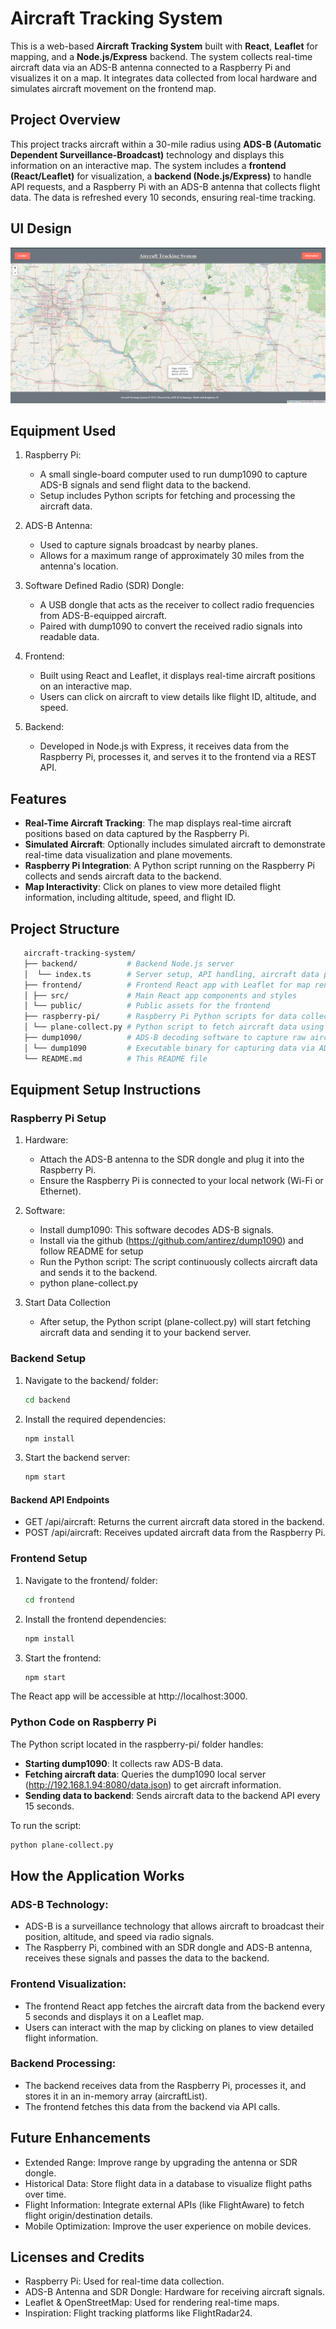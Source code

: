 # Aircraft Tracking System

This is a web-based **Aircraft Tracking System** built with **React**, **Leaflet** for mapping, and a **Node.js/Express** backend. The system collects real-time aircraft data via an ADS-B antenna connected to a Raspberry Pi and visualizes it on a map. It integrates data collected from local hardware and simulates aircraft movement on the frontend map.

## Project Overview

This project tracks aircraft within a 30-mile radius using **ADS-B (Automatic Dependent Surveillance-Broadcast)** technology and displays this information on an interactive map. The system includes a **frontend (React/Leaflet)** for visualization, a **backend (Node.js/Express)** to handle API requests, and a Raspberry Pi with an ADS-B antenna that collects flight data. The data is refreshed every 10 seconds, ensuring real-time tracking.

## UI Design

![UI Design](frontend/public/img/UI-design.png)

## Equipment Used

1. Raspberry Pi:

   - A small single-board computer used to run dump1090 to capture ADS-B signals and send flight data to the backend.
   - Setup includes Python scripts for fetching and processing the aircraft data.

2. ADS-B Antenna:

   - Used to capture signals broadcast by nearby planes.
   - Allows for a maximum range of approximately 30 miles from the antenna's location.

3. Software Defined Radio (SDR) Dongle:

   - A USB dongle that acts as the receiver to collect radio frequencies from ADS-B-equipped aircraft.
   - Paired with dump1090 to convert the received radio signals into readable data.

4. Frontend:

   - Built using React and Leaflet, it displays real-time aircraft positions on an interactive map.
   - Users can click on aircraft to view details like flight ID, altitude, and speed.

5. Backend:
   - Developed in Node.js with Express, it receives data from the Raspberry Pi, processes it, and serves it to the frontend via a REST API.

## Features

- **Real-Time Aircraft Tracking**: The map displays real-time aircraft positions based on data captured by the Raspberry Pi.
- **Simulated Aircraft**: Optionally includes simulated aircraft to demonstrate real-time data visualization and plane movements.
- **Raspberry Pi Integration**: A Python script running on the Raspberry Pi collects and sends aircraft data to the backend.
- **Map Interactivity**: Click on planes to view more detailed flight information, including altitude, speed, and flight ID.

## Project Structure

```bash
   aircraft-tracking-system/
   ├── backend/           # Backend Node.js server
   │  └── index.ts        # Server setup, API handling, aircraft data processing
   ├── frontend/          # Frontend React app with Leaflet for map rendering
   │ ├── src/             # Main React app components and styles
   │ └── public/          # Public assets for the frontend
   ├── raspberry-pi/      # Raspberry Pi Python scripts for data collection
   │ └── plane-collect.py # Python script to fetch aircraft data using dump1090
   ├── dump1090/          # ADS-B decoding software to capture raw aircraft data
   │ └── dump1090         # Executable binary for capturing data via ADS-B antenna
   └── README.md          # This README file
```

## Equipment Setup Instructions

### Raspberry Pi Setup

1. Hardware:

   - Attach the ADS-B antenna to the SDR dongle and plug it into the Raspberry Pi.
   - Ensure the Raspberry Pi is connected to your local network (Wi-Fi or Ethernet).

2. Software:

   - Install dump1090: This software decodes ADS-B signals.
   - Install via the github (https://github.com/antirez/dump1090) and follow README for setup
   - Run the Python script: The script continuously collects aircraft data and sends it to the backend.
   - python plane-collect.py

3. Start Data Collection
   - After setup, the Python script (plane-collect.py) will start fetching aircraft data and sending it to your backend server.

### Backend Setup

1. Navigate to the backend/ folder:

   ```bash
   cd backend
   ```

2. Install the required dependencies:

   ```bash
   npm install
   ```

3. Start the backend server:
   ```bash
   npm start
   ```

#### Backend API Endpoints

- GET /api/aircraft: Returns the current aircraft data stored in the backend.
- POST /api/aircraft: Receives updated aircraft data from the Raspberry Pi.

### Frontend Setup

1. Navigate to the frontend/ folder:

   ```bash
   cd frontend
   ```

2. Install the frontend dependencies:

   ```bash
   npm install
   ```

3. Start the frontend:
   ```bash
   npm start
   ```

The React app will be accessible at http://localhost:3000.

### Python Code on Raspberry Pi

The Python script located in the raspberry-pi/ folder handles:

- **Starting dump1090**: It collects raw ADS-B data.
- **Fetching aircraft data**: Queries the dump1090 local server (http://192.168.1.94:8080/data.json) to get aircraft information.
- **Sending data to backend**: Sends aircraft data to the backend API every 15 seconds.

To run the script:

```bash
python plane-collect.py
```

## How the Application Works

### ADS-B Technology:

- ADS-B is a surveillance technology that allows aircraft to broadcast their position, altitude, and speed via radio signals.
- The Raspberry Pi, combined with an SDR dongle and ADS-B antenna, receives these signals and passes the data to the backend.

### Frontend Visualization:

- The frontend React app fetches the aircraft data from the backend every 5 seconds and displays it on a Leaflet map.
- Users can interact with the map by clicking on planes to view detailed flight information.

### Backend Processing:

- The backend receives data from the Raspberry Pi, processes it, and stores it in an in-memory array (aircraftList).
- The frontend fetches this data from the backend via API calls.

## Future Enhancements

- Extended Range: Improve range by upgrading the antenna or SDR dongle.
- Historical Data: Store flight data in a database to visualize flight paths over time.
- Flight Information: Integrate external APIs (like FlightAware) to fetch flight origin/destination details.
- Mobile Optimization: Improve the user experience on mobile devices.

## Licenses and Credits

- Raspberry Pi: Used for real-time data collection.
- ADS-B Antenna and SDR Dongle: Hardware for receiving aircraft signals.
- Leaflet & OpenStreetMap: Used for rendering real-time maps.
- Inspiration: Flight tracking platforms like FlightRadar24.
